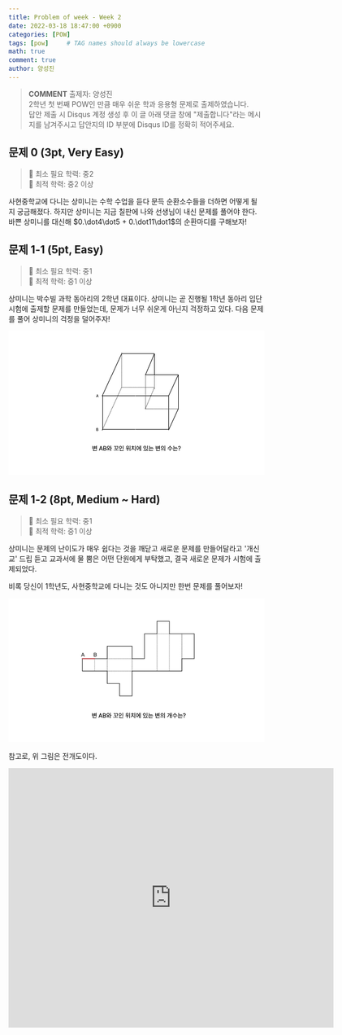 ```yaml
---
title: Problem of week - Week 2
date: 2022-03-18 18:47:00 +0900
categories: [POW]
tags: [pow]     # TAG names should always be lowercase
math: true
comment: true
author: 양성진
---
```


> **COMMENT**
> 출제자: 양성진  
> 2학년 첫 번째 POW인 만큼 매우 쉬운 학과 응용형 문제로 출제하였습니다.  
> 답안 제출 시 Disqus 계정 생성 후 이 글 아래 댓글 창에 "제출합니다"라는 메시지를 남겨주시고 답안지의 ID 부분에 Disqus ID를 정확히 적어주세요.

## 문제 0 (3pt, Very Easy)

> 📙 최소 필요 학력: 중2  
> 📔 최적 학력: 중2 이상

사현중학교에 다니는 상미니는 수학 수업을 듣다 문득 순환소수들을 더하면 어떻게 될 지 궁금해졌다.
하지만 상미니는 지금 칠판에 나와 선생님이 내신 문제를 풀어야 한다. 바쁜 상미니를 대신해 $0.\dot4\dot5 + 0.\dot11\dot1$의 순환마디를 구해보자!

## 문제 1-1 (5pt, Easy)

> 📙 최소 필요 학력: 중1  
> 📔 최적 학력: 중1 이상

상미니는 박수빌 과학 동아리의 2학년 대표이다. 상미니는 곧 진행될 1학년 동아리 입단 시험에 출제할 문제를 만들었는데, 
문제가 너무 쉬운게 아닌지 걱정하고 있다. 다음 문제를 풀어 상미니의 걱정을 덜어주자!

![WEEK 2 - IMG1.png](https://github.com/Ohyun-POW/Ohyun-POW.github.io/blob/master/_posts/WEEK%202%20-%20IMG1.png?raw=true)

## 문제 1-2 (8pt, Medium ~ Hard)

> 📙 최소 필요 학력: 중1  
> 📔 최적 학력: 중1 이상

상미니는 문제의 난이도가 매우 쉽다는 것을 깨닫고 새로운 문제를 만들어달라고 '개신교' 드립 듣고 교과서에 물 뿜은 어떤 단원에게 부탁했고, 결국 새로운 문제가 시험에 출제되었다.

비록 당신이 1학년도, 사현중학교에 다니는 것도 아니지만 한번 문제를 풀어보자!

![WEEK 2 - IMG2.png](https://github.com/Ohyun-POW/Ohyun-POW.github.io/blob/master/_posts/WEEK%202%20-%20IMG2.png?raw=true)

참고로, 위 그림은 전개도이다.

<iframe src="https://docs.google.com/forms/d/e/1FAIpQLSeKLgaUm_EV89akx2O3bNis_KBMdoBlyXx_HZduL3A3ooiHAw/viewform?embedded=true" width="640" height="510" frameborder="0" marginheight="0" marginwidth="0">Loading…</iframe>